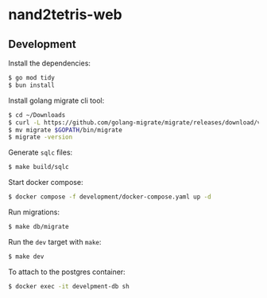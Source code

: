 # nand2tetris-web

## Development

Install the dependencies:
```bash
$ go mod tidy
$ bun install
```

Install golang migrate cli tool:
```bash
$ cd ~/Downloads
$ curl -L https://github.com/golang-migrate/migrate/releases/download/v4.18.3/migrate.linux-amd64.tar.gz | tar xvz
$ mv migrate $GOPATH/bin/migrate
$ migrate -version
```

Generate `sqlc` files:
```bash
$ make build/sqlc
```

Start docker compose:
```bash
$ docker compose -f development/docker-compose.yaml up -d
```

Run migrations:
```bash
$ make db/migrate
```

Run the `dev` target with `make`:
```bash
$ make dev
```

To attach to the postgres container:

```bash
$ docker exec -it develpment-db sh
```
